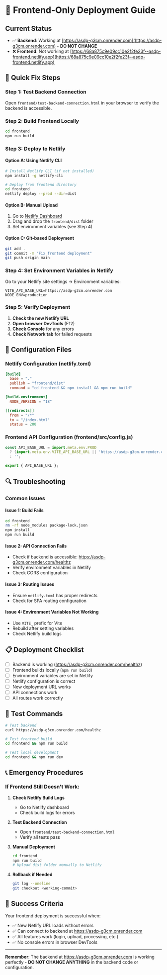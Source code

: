 # 🎯 Frontend-Only Deployment Guide

## **Current Status**
- ✅ **Backend**: Working at [https://asdp-g3cm.onrender.com](https://asdp-g3cm.onrender.com) - **DO NOT CHANGE**
- ❌ **Frontend**: Not working at [https://68a875c9e09cc10e2f2fe23f--asdp-frontend.netlify.app](https://68a875c9e09cc10e2f2fe23f--asdp-frontend.netlify.app)

## **🚀 Quick Fix Steps**

### **Step 1: Test Backend Connection**
Open `frontend/test-backend-connection.html` in your browser to verify the backend is accessible.

### **Step 2: Build Frontend Locally**
```bash
cd frontend
npm run build
```

### **Step 3: Deploy to Netlify**

#### **Option A: Using Netlify CLI**
```bash
# Install Netlify CLI (if not installed)
npm install -g netlify-cli

# Deploy from frontend directory
cd frontend
netlify deploy --prod --dir=dist
```

#### **Option B: Manual Upload**
1. Go to [Netlify Dashboard](https://app.netlify.com/)
2. Drag and drop the `frontend/dist` folder
3. Set environment variables (see Step 4)

#### **Option C: Git-based Deployment**
```bash
git add .
git commit -m "Fix frontend deployment"
git push origin main
```

### **Step 4: Set Environment Variables in Netlify**

Go to your Netlify site settings → Environment variables:

```
VITE_API_BASE_URL=https://asdp-g3cm.onrender.com
NODE_ENV=production
```

### **Step 5: Verify Deployment**

1. **Check the new Netlify URL**
2. **Open browser DevTools** (F12)
3. **Check Console** for any errors
4. **Check Network tab** for failed requests

## **🔧 Configuration Files**

### **Netlify Configuration (netlify.toml)**
```toml
[build]
  base = "."
  publish = "frontend/dist"
  command = "cd frontend && npm install && npm run build"

[build.environment]
  NODE_VERSION = "18"

[[redirects]]
  from = "/*"
  to = "/index.html"
  status = 200
```

### **Frontend API Configuration (frontend/src/config.js)**
```javascript
const API_BASE_URL = import.meta.env.PROD 
  ? (import.meta.env.VITE_API_BASE_URL || 'https://asdp-g3cm.onrender.com')
  : '';

export { API_BASE_URL };
```

## **🔍 Troubleshooting**

### **Common Issues**

#### **Issue 1: Build Fails**
```bash
cd frontend
rm -rf node_modules package-lock.json
npm install
npm run build
```

#### **Issue 2: API Connection Fails**
- Check if backend is accessible: https://asdp-g3cm.onrender.com/healthz
- Verify environment variables in Netlify
- Check CORS configuration

#### **Issue 3: Routing Issues**
- Ensure `netlify.toml` has proper redirects
- Check for SPA routing configuration

#### **Issue 4: Environment Variables Not Working**
- Use `VITE_` prefix for Vite
- Rebuild after setting variables
- Check Netlify build logs

## **📋 Deployment Checklist**

- [ ] Backend is working (https://asdp-g3cm.onrender.com/healthz)
- [ ] Frontend builds locally (`npm run build`)
- [ ] Environment variables are set in Netlify
- [ ] Netlify configuration is correct
- [ ] New deployment URL works
- [ ] API connections work
- [ ] All routes work correctly

## **🔗 Test Commands**

```bash
# Test backend
curl https://asdp-g3cm.onrender.com/healthz

# Test frontend build
cd frontend && npm run build

# Test local development
cd frontend && npm run dev
```

## **📞 Emergency Procedures**

### **If Frontend Still Doesn't Work:**

1. **Check Netlify Build Logs**
   - Go to Netlify dashboard
   - Check build logs for errors

2. **Test Backend Connection**
   - Open `frontend/test-backend-connection.html`
   - Verify all tests pass

3. **Manual Deployment**
   ```bash
   cd frontend
   npm run build
   # Upload dist folder manually to Netlify
   ```

4. **Rollback if Needed**
   ```bash
   git log --oneline
   git checkout <working-commit>
   ```

## **🎯 Success Criteria**

Your frontend deployment is successful when:
- ✅ New Netlify URL loads without errors
- ✅ Can connect to backend at https://asdp-g3cm.onrender.com
- ✅ All features work (login, upload, processing, etc.)
- ✅ No console errors in browser DevTools

---

**Remember**: The backend at https://asdp-g3cm.onrender.com is working perfectly - **DO NOT CHANGE ANYTHING** in the backend code or configuration.
